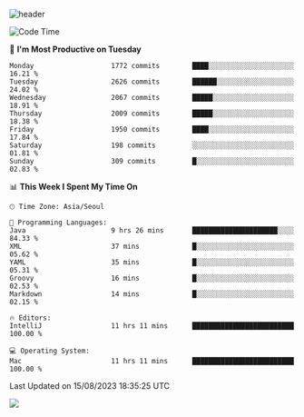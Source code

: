 ![header](https://capsule-render.vercel.app/api?type=Egg&color=timeAuto&height=300&section=header&text=PoPo&fontSize=90&animation=fadeIn)

  <!--START_SECTION:waka-->
![Code Time](http://img.shields.io/badge/Code%20Time-1%2C117%20hrs%2047%20mins-blue)

📅 **I'm Most Productive on Tuesday** 

```text
Monday                   1772 commits        ████░░░░░░░░░░░░░░░░░░░░░   16.21 % 
Tuesday                  2626 commits        ██████░░░░░░░░░░░░░░░░░░░   24.02 % 
Wednesday                2067 commits        █████░░░░░░░░░░░░░░░░░░░░   18.91 % 
Thursday                 2009 commits        █████░░░░░░░░░░░░░░░░░░░░   18.38 % 
Friday                   1950 commits        ████░░░░░░░░░░░░░░░░░░░░░   17.84 % 
Saturday                 198 commits         ░░░░░░░░░░░░░░░░░░░░░░░░░   01.81 % 
Sunday                   309 commits         █░░░░░░░░░░░░░░░░░░░░░░░░   02.83 % 
```


📊 **This Week I Spent My Time On** 

```text
🕑︎ Time Zone: Asia/Seoul

💬 Programming Languages: 
Java                     9 hrs 26 mins       █████████████████████░░░░   84.33 % 
XML                      37 mins             █░░░░░░░░░░░░░░░░░░░░░░░░   05.62 % 
YAML                     35 mins             █░░░░░░░░░░░░░░░░░░░░░░░░   05.31 % 
Groovy                   16 mins             █░░░░░░░░░░░░░░░░░░░░░░░░   02.53 % 
Markdown                 14 mins             █░░░░░░░░░░░░░░░░░░░░░░░░   02.15 % 

🔥 Editors: 
IntelliJ                 11 hrs 11 mins      █████████████████████████   100.00 % 

💻 Operating System: 
Mac                      11 hrs 11 mins      █████████████████████████   100.00 % 
```


 Last Updated on 15/08/2023 18:35:25 UTC
<!--END_SECTION:waka-->



<img src="https://capsule-render.vercel.app/api?type=Egg&color=timeAuto&height=300&section=footer&text=PoPo&fontSize=90&animation=fadeIn&reversal=true" />
